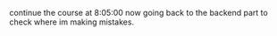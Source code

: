 continue the course at 8:05:00
now going back to the backend part to check where im making mistakes.
